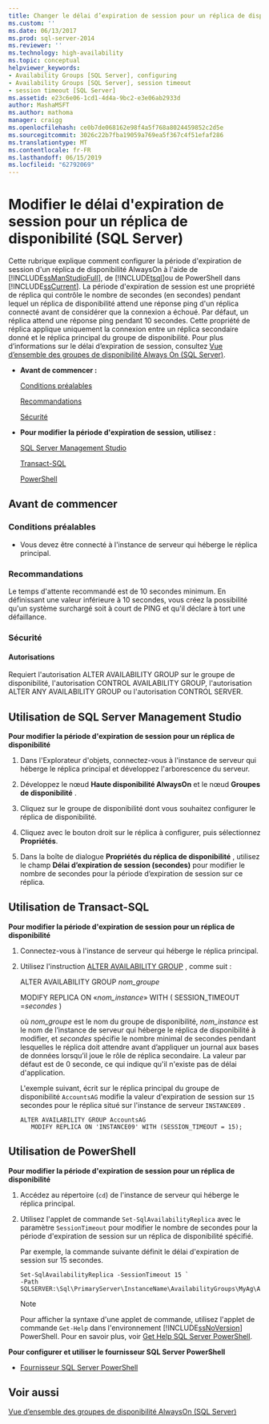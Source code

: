 ```yaml
---
title: Changer le délai d’expiration de session pour un réplica de disponibilité (SQL Server) | Microsoft Docs
ms.custom: ''
ms.date: 06/13/2017
ms.prod: sql-server-2014
ms.reviewer: ''
ms.technology: high-availability
ms.topic: conceptual
helpviewer_keywords:
- Availability Groups [SQL Server], configuring
- Availability Groups [SQL Server], session timeout
- session timeout [SQL Server]
ms.assetid: e23c6e06-1cd1-4d4a-9bc2-e3e06ab2933d
author: MashaMSFT
ms.author: mathoma
manager: craigg
ms.openlocfilehash: ce0b7de068162e98f4a5f768a8024459852c2d5e
ms.sourcegitcommit: 3026c22b7fba19059a769ea5f367c4f51efaf286
ms.translationtype: MT
ms.contentlocale: fr-FR
ms.lasthandoff: 06/15/2019
ms.locfileid: "62792069"
---
```

# <a name="change-the-session-timeout-period-for-an-availability-replica-sql-server"></a>Modifier le délai d'expiration de session pour un réplica de disponibilité (SQL Server)
  Cette rubrique explique comment configurer la période d'expiration de session d'un réplica de disponibilité AlwaysOn à l'aide de [!INCLUDE[ssManStudioFull](../../../includes/ssmanstudiofull-md.md)], de [!INCLUDE[tsql](../../../includes/tsql-md.md)]ou de PowerShell dans [!INCLUDE[ssCurrent](../../../includes/sscurrent-md.md)]. La période d'expiration de session est une propriété de réplica qui contrôle le nombre de secondes (en secondes) pendant lequel un réplica de disponibilité attend une réponse ping d'un réplica connecté avant de considérer que la connexion a échoué. Par défaut, un réplica attend une réponse ping pendant 10 secondes. Cette propriété de réplica applique uniquement la connexion entre un réplica secondaire donné et le réplica principal du groupe de disponibilité. Pour plus d’informations sur le délai d’expiration de session, consultez [Vue d’ensemble des groupes de disponibilité Always On &#40;SQL Server&#41;](overview-of-always-on-availability-groups-sql-server.md).  
  
-   **Avant de commencer :**  
  
     [Conditions préalables](#Prerequisites)  
  
     [Recommandations](#Recommendations)  
  
     [Sécurité](#Security)  
  
-   **Pour modifier la période d'expiration de session, utilisez :**  
  
     [SQL Server Management Studio](#SSMSProcedure)  
  
     [Transact-SQL](#TsqlProcedure)  
  
     [PowerShell](#PowerShellProcedure)  
  
##  <a name="BeforeYouBegin"></a> Avant de commencer  
  
###  <a name="Prerequisites"></a> Conditions préalables  
  
-   Vous devez être connecté à l'instance de serveur qui héberge le réplica principal.  
  
###  <a name="Recommendations"></a> Recommandations  
 Le temps d'attente recommandé est de 10 secondes minimum. En définissant une valeur inférieure à 10 secondes, vous créez la possibilité qu'un système surchargé soit à court de PING et qu'il déclare à tort une défaillance.  
  
###  <a name="Security"></a> Sécurité  
  
####  <a name="Permissions"></a> Autorisations  
 Requiert l'autorisation ALTER AVAILABILITY GROUP sur le groupe de disponibilité, l'autorisation CONTROL AVAILABILITY GROUP, l'autorisation ALTER ANY AVAILABILITY GROUP ou l'autorisation CONTROL SERVER.  
  
##  <a name="SSMSProcedure"></a> Utilisation de SQL Server Management Studio  
 **Pour modifier la période d'expiration de session pour un réplica de disponibilité**  
  
1.  Dans l'Explorateur d'objets, connectez-vous à l'instance de serveur qui héberge le réplica principal et développez l'arborescence du serveur.  
  
2.  Développez le nœud **Haute disponibilité AlwaysOn** et le nœud **Groupes de disponibilité** .  
  
3.  Cliquez sur le groupe de disponibilité dont vous souhaitez configurer le réplica de disponibilité.  
  
4.  Cliquez avec le bouton droit sur le réplica à configurer, puis sélectionnez **Propriétés**.  
  
5.  Dans la boîte de dialogue **Propriétés du réplica de disponibilité** , utilisez le champ **Délai d’expiration de session (secondes)** pour modifier le nombre de secondes pour la période d’expiration de session sur ce réplica.  
  
##  <a name="TsqlProcedure"></a> Utilisation de Transact-SQL  
 **Pour modifier la période d'expiration de session pour un réplica de disponibilité**  
  
1.  Connectez-vous à l'instance de serveur qui héberge le réplica principal.  
  
2.  Utilisez l'instruction [ALTER AVAILABILITY GROUP](/sql/t-sql/statements/alter-availability-group-transact-sql) , comme suit :  
  
     ALTER AVAILABILITY GROUP *nom_groupe*  
  
     MODIFY REPLICA ON «*nom_instance*» WITH ( SESSION_TIMEOUT =*secondes* )  
  
     où *nom_groupe* est le nom du groupe de disponibilité, *nom_instance* est le nom de l’instance de serveur qui héberge le réplica de disponibilité à modifier, et *secondes* spécifie le nombre minimal de secondes pendant lesquelles le réplica doit attendre avant d’appliquer un journal aux bases de données lorsqu’il joue le rôle de réplica secondaire. La valeur par défaut est de 0 seconde, ce qui indique qu'il n'existe pas de délai d'application.  
  
     L'exemple suivant, écrit sur le réplica principal du groupe de disponibilité `AccountsAG` modifie la valeur d'expiration de session sur `15` secondes pour le réplica situé sur l'instance de serveur `INSTANCE09` .  
  
    ```  
    ALTER AVAILABILITY GROUP AccountsAG   
       MODIFY REPLICA ON 'INSTANCE09' WITH (SESSION_TIMEOUT = 15);  
    ```  
  
##  <a name="PowerShellProcedure"></a> Utilisation de PowerShell  
 **Pour modifier la période d'expiration de session pour un réplica de disponibilité**  
  
1.  Accédez au répertoire (`cd`) de l'instance de serveur qui héberge le réplica principal.  
  
2.  Utilisez l'applet de commande `Set-SqlAvailabilityReplica` avec le paramètre `SessionTimeout` pour modifier le nombre de secondes pour la période d'expiration de session sur un réplica de disponibilité spécifié.  
  
     Par exemple, la commande suivante définit le délai d'expiration de session sur 15 secondes.  
  
    ```  
    Set-SqlAvailabilityReplica -SessionTimeout 15 `   
    -Path SQLSERVER:\Sql\PrimaryServer\InstanceName\AvailabilityGroups\MyAg\AvailabilityReplicas\MyReplica  
    ```  
  
    > [!NOTE]  
    >  Pour afficher la syntaxe d'une applet de commande, utilisez l'applet de commande `Get-Help` dans l'environnement [!INCLUDE[ssNoVersion](../../../includes/ssnoversion-md.md)] PowerShell. Pour en savoir plus, voir [Get Help SQL Server PowerShell](../../../powershell/sql-server-powershell.md).  
  
 **Pour configurer et utiliser le fournisseur SQL Server PowerShell**  
  
-   [Fournisseur SQL Server PowerShell](../../../powershell/sql-server-powershell-provider.md)  
  
## <a name="see-also"></a>Voir aussi  
 [Vue d’ensemble des groupes de disponibilité AlwaysOn &#40;SQL Server&#41;](overview-of-always-on-availability-groups-sql-server.md)  
  
  
